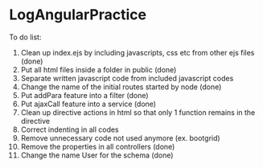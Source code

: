 # LogAngularPractice
To do list:
1. Clean up index.ejs by including javascripts, css etc from other ejs files (done)
2. Put all html files inside a folder in public (done)
3. Separate written javascript code from included javascript codes
4. Change the name of the initial routes started  by node (done)
5. Put addPara feature into a filter (done)
6. Put ajaxCall feature into a service (done)
7. Clean up directive actions in html so that only 1 function remains in the directive
8. Correct indenting in all codes
9. Remove unnecessary code not used anymore (ex. bootgrid)
10. Remove the properties in all controllers (done)
11. Change the name User for the schema (done)
